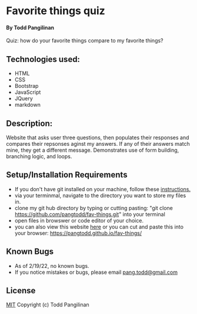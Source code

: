 # Favorite things quiz

#### By Todd Pangilinan

Quiz: how do your favorite things compare to my favorite things?

## Technologies used:

* HTML
* CSS
* Bootstrap
* JavaScript
* JQuery
* markdown

## Description:
 Website that asks user three questions, then populates their responses and compares their repsonses aginst my answers. If any of their answers match mine, they get a different message. Demonstrates use of form building, branching logic, and loops.


## Setup/Installation Requirements

* If you don't have git installed on your machine, follow these [instructions.](https://www.learnhowtoprogram.com/introduction-to-programming/getting-started-with-intro-to-programming/git-and-github)
* via your terminmal, navigate to the directory you want to store my files in.
* clone my git hub directory by typing or cutting pasting: "git clone https://github.com/pangtodd/fav-things.git" into your terminal
* open files in browswer or code editor of your choice.
* you can also view this website [here](https://github.com/pangtodd/fav-things.git) or you can cut and paste this into your browser: https://pangtodd.github.io/fav-things/
## Known Bugs

* As of 2/19/22, no known bugs.
* If you notice mistakes or bugs, please email pang.todd@gmail.com

## License

[MIT](https://opensource.org/licenses/MIT)
Copyright (c) Todd Pangilinan 